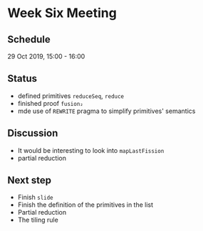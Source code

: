 # Week Six Meeting

## Schedule
29 Oct 2019, 15:00 - 16:00

## Status
* defined primitives `reduceSeq`, `reduce`
* finished proof `fusion₂`
* mde use of `REWRITE` pragma to simplify primitives' semantics

## Discussion
* It would be interesting to look into `mapLastFission`
* partial reduction

## Next step
* Finish `slide`
* Finish the definition of the primitives in the list
* Partial reduction
* The tiling rule
